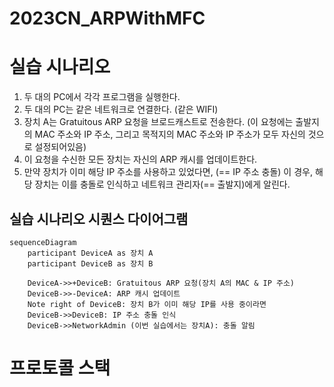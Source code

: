 # 2023CN_ARPWithMFC

# 실습 시나리오
1. 두 대의 PC에서 각각 프로그램을 실행한다.
2. 두 대의 PC는 같은 네트워크로 연결한다. (같은 WIFI)
3. 장치 A는 Gratuitous ARP 요청을 브로드캐스트로 전송한다. (이 요청에는 출발지의 MAC 주소와 IP 주소, 그리고 목적지의 MAC 주소와 IP 주소가 모두 자신의 것으로 설정되어있음)
4. 이 요청을 수신한 모든 장치는 자신의 ARP 캐시를 업데이트한다.
5. 만약 장치가 이미 해당 IP 주소를 사용하고 있었다면, (== IP 주소 충돌) 이 경우, 해당 장치는 이를 충돌로 인식하고 네트워크 관리자(== 출발지)에게 알린다.

## 실습 시나리오 시퀀스 다이어그램
```mermaid
sequenceDiagram
    participant DeviceA as 장치 A
    participant DeviceB as 장치 B

    DeviceA->>+DeviceB: Gratuitous ARP 요청(장치 A의 MAC & IP 주소)
    DeviceB->>-DeviceA: ARP 캐시 업데이트
    Note right of DeviceB: 장치 B가 이미 해당 IP를 사용 중이라면
    DeviceB->>DeviceB: IP 주소 충돌 인식
    DeviceB->>NetworkAdmin (이번 실습에서는 장치A): 충돌 알림
```

# 프로토콜 스택




  
